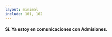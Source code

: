```yaml
---
layout: minimal
include: 101, 102
---
```


<!-- #### Yes. I'm already in communications with Admissions.  -->
#### Sí. Ya estoy en comunicaciones con Admisiones. 
